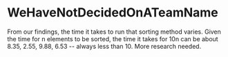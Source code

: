 # WeHaveNotDecidedOnATeamName
From our findings, the time it takes to run that sorting method varies.
Given the time for n elements to be sorted, the time it takes for 10n
can be about 8.35, 2.55, 9.88, 6.53 -- always less than 10. More
research needed.
